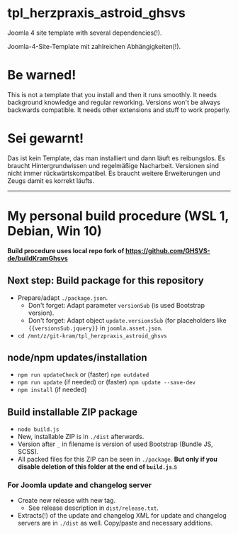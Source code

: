 # tpl_herzpraxis_astroid_ghsvs

Joomla 4 site template with several dependencies(!).

Joomla-4-Site-Template mit zahlreichen Abhängigkeiten(!).

# Be warned!
This is not a template that you install and then it runs smoothly. It needs background knowledge and regular reworking. Versions won't be always backwards compatible. It needs other extensions and stuff to work properly.

# Sei gewarnt!
Das ist kein Template, das man installiert und dann läuft es reibungslos. Es braucht Hintergrundwissen und regelmäßige Nacharbeit. Versionen sind nicht immer rückwärtskompatibel. Es braucht weitere Erweiterungen und Zeugs damit es korrekt läufts.

----------------
# My personal build procedure (WSL 1, Debian, Win 10)

**Build procedure uses local repo fork of https://github.com/GHSVS-de/buildKramGhsvs**

## Next step: Build package for this repository
- Prepare/adapt `./package.json`.
  - Don't forget: Adapt parameter `versionSub` (is used Bootstrap version).
  - Don't forget: Adapt object `update.versionsSub` (for placeholders like `{{versionsSub.jquery}}` in `joomla.asset.json`.
- `cd /mnt/z/git-kram/tpl_herzpraxis_astroid_ghsvs`

## node/npm updates/installation
- `npm run updateCheck` or (faster) `npm outdated`
- `npm run update` (if needed) or (faster) `npm update --save-dev`
- `npm install` (if needed)

## Build installable ZIP package
- `node build.js`
- New, installable ZIP is in `./dist` afterwards.
- Version after `_` in filename is version of used Bootstrap (Bundle JS, SCSS).
- All packed files for this ZIP can be seen in `./package`. **But only if you disable deletion of this folder at the end of `build.js`**.s

### For Joomla update and changelog server
- Create new release with new tag.
  - See release description in `dist/release.txt`.
- Extracts(!) of the update and changelog XML for update and changelog servers are in `./dist` as well. Copy/paste and necessary additions.

